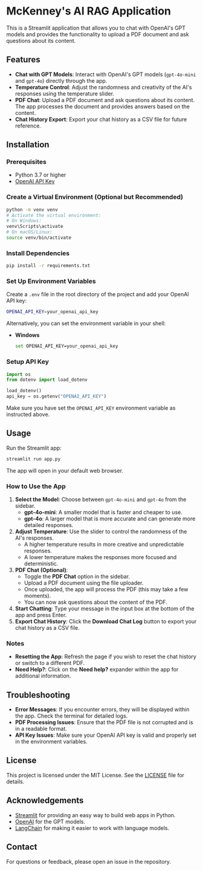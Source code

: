 # McKenney's AI RAG Application

This is a Streamlit application that allows you to chat with OpenAI's GPT models and provides the functionality to upload a PDF document and ask questions about its content.

## Features

- **Chat with GPT Models**: Interact with OpenAI's GPT models (`gpt-4o-mini` and `gpt-4o`) directly through the app.
- **Temperature Control**: Adjust the randomness and creativity of the AI's responses using the temperature slider.
- **PDF Chat**: Upload a PDF document and ask questions about its content. The app processes the document and provides answers based on the content.
- **Chat History Export**: Export your chat history as a CSV file for future reference.

## Installation

### Prerequisites

- Python 3.7 or higher
- [OpenAI API Key](https://platform.openai.com/account/api-keys)

### Create a Virtual Environment (Optional but Recommended)

```bash
python -m venv venv
# Activate the virtual environment:
# On Windows:
venv\Scripts\activate
# On macOS/Linux:
source venv/bin/activate
```

### Install Dependencies

```bash
pip install -r requirements.txt
```

### Set Up Environment Variables

Create a `.env` file in the root directory of the project and add your OpenAI API key:

```bash
OPENAI_API_KEY=your_openai_api_key
```

Alternatively, you can set the environment variable in your shell:

- **Windows**

  ```bash
  set OPENAI_API_KEY=your_openai_api_key
  ```

### Setup API Key

```python
import os
from dotenv import load_dotenv

load_dotenv()
api_key = os.getenv("OPENAI_API_KEY")
```

Make sure you have set the `OPENAI_API_KEY` environment variable as instructed above.

## Usage

Run the Streamlit app:

```bash
streamlit run app.py
```

The app will open in your default web browser.

### How to Use the App

1. **Select the Model**: Choose between `gpt-4o-mini` and `gpt-4o` from the sidebar.
   - **gpt-4o-mini**: A smaller model that is faster and cheaper to use.
   - **gpt-4o**: A larger model that is more accurate and can generate more detailed responses.
2. **Adjust Temperature**: Use the slider to control the randomness of the AI's responses.
   - A higher temperature results in more creative and unpredictable responses.
   - A lower temperature makes the responses more focused and deterministic.
3. **PDF Chat (Optional)**:
   - Toggle the **PDF Chat** option in the sidebar.
   - Upload a PDF document using the file uploader.
   - Once uploaded, the app will process the PDF (this may take a few moments).
   - You can now ask questions about the content of the PDF.
4. **Start Chatting**: Type your message in the input box at the bottom of the app and press Enter.
5. **Export Chat History**: Click the **Download Chat Log** button to export your chat history as a CSV file.

### Notes

- **Resetting the App**: Refresh the page if you wish to reset the chat history or switch to a different PDF.
- **Need Help?**: Click on the **Need help?** expander within the app for additional information.

## Troubleshooting

- **Error Messages**: If you encounter errors, they will be displayed within the app. Check the terminal for detailed logs.
- **PDF Processing Issues**: Ensure that the PDF file is not corrupted and is in a readable format.
- **API Key Issues**: Make sure your OpenAI API key is valid and properly set in the environment variables.

## License

This project is licensed under the MIT License. See the [LICENSE](LICENSE) file for details.

## Acknowledgements

- [Streamlit](https://streamlit.io/) for providing an easy way to build web apps in Python.
- [OpenAI](https://openai.com/) for the GPT models.
- [LangChain](https://github.com/hwchase17/langchain) for making it easier to work with language models.

## Contact

For questions or feedback, please open an issue in the repository.